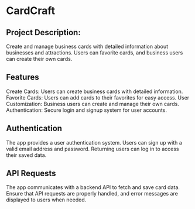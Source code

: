 # CardCraft
## Project Description: 
Create and manage business cards with detailed information about businesses and attractions.
Users can favorite cards, and business users can create their own cards.

## Features
Create Cards: Users can create business cards with detailed information.
Favorite Cards: Users can add cards to their favorites for easy access.
User Customization: Business users can create and manage their own cards.
Authentication: Secure login and signup system for user accounts.

## Authentication
The app provides a user authentication system.
Users can sign up with a valid email address and password.
Returning users can log in to access their saved data.

## API Requests
The app communicates with a backend API to fetch and save card data.
Ensure that API requests are properly handled, and error messages are displayed to users when needed.

